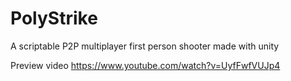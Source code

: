 # PolyStrike
A scriptable P2P multiplayer first person shooter made with unity

Preview video https://www.youtube.com/watch?v=UyfFwfVUJp4
